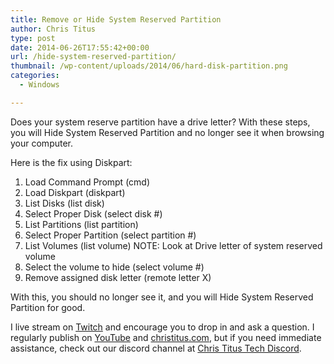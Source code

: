 ```yaml
---
title: Remove or Hide System Reserved Partition
author: Chris Titus
type: post
date: 2014-06-26T17:55:42+00:00
url: /hide-system-reserved-partition/
thumbnail: /wp-content/uploads/2014/06/hard-disk-partition.png
categories:
  - Windows

---
```

Does your system reserve partition have a drive letter? With these steps, you will Hide System Reserved Partition and no longer see it when browsing your computer.<!--more-->

Here is the fix using Diskpart:

  1. Load Command Prompt (cmd)
  2. Load Diskpart (diskpart)
  3. List Disks (list disk)
  4. Select Proper Disk (select disk #)
  5. List Partitions (list partition)
  6. Select Proper Partition (select partition #)
  7. List Volumes (list volume) NOTE: Look at Drive letter of system reserved volume
  8. Select the volume to hide (select volume #)
  9. Remove assigned disk letter (remote letter X)

With this, you should no longer see it, and you will Hide System Reserved Partition for good.

I live stream on [Twitch][1] and encourage you to drop in and ask a question. I regularly publish on [YouTube][2] and [christitus.com][3], but if you need immediate assistance, check out our discord channel at [Chris Titus Tech Discord][4].

 [1]: https://twitch.tv/christitustech
 [2]: https://www.youtube.com/c/ChrisTitusTech
 [3]: https://www.christitus.com/
 [4]: https://www.christitus.com/discord

